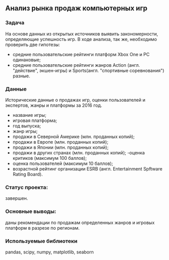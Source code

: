 ## Анализ рынка продаж компьютерных игр
### Задача
На основе данных из открытых источников выявить закономерности, определяющие успешность игр. В ходе анализа, так же, необходимо проверить две гипотезы:

- средние пользовательские рейтинги платформ Xbox One и PC одинаковые;
- средние пользовательские рейтинги жанров Action (англ. "действие", экшен-игры) и Sports(англ. "спортивные соревнования") разные.
### Данные
Исторические данные о продажах игр, оценки пользователей и экспертов, жанры и платформы за 2016 год.

- название игры;
- игровая платформа;
- год выпуска;
- жанр игры;
- продажи в Северной Америке (млн. проданных копий);
- продажи в Европе (млн. проданных копий);
- продажи в Японии (млн. проданных копий);
- продажи в других странах (млн. проданных копий);
-оценка критиков (максимум 100 баллов);
- оценка пользователей (максимум 10 баллов);
- возрастной рейтинг организации ESRB (англ. Entertainment Spftware Rating Board).

### Статус проекта: 
завершен.

### Основные выводы: 
даны рекомендации по продажам определенных жанров и игровых платформ в разрезе по регионам.
### Используемые библиотеки
pandas, scipy, numpy, matplotlib, seaborn
